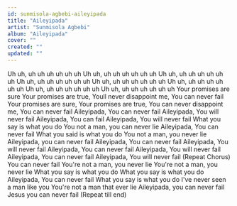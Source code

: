 ```yaml
---
id: sunmisola-agbebi-aileyipada
title: "Aileyipada"
artist: "Sunmisola Agbebi"
album: "Aileyipada"
cover: ""
created: ""
updated: ""
---
```


Uh uh, uh uh uh uh uh uh
Uh uh, uh uh uh uh uh uh
Uh uh, uh uh uh uh uh uh
Uh uh, uh uh uh uh uh uh
Uh uh, uh uh uh uh uh uh
Uh uh, uh uh uh uh uh uh
Uh uh, uh uh uh uh uh uh
Uh uh, uh uh uh uh uh uh
Your promises are sure
Your promises are true,
Youll never disappoint me, You can never fail
Your promises are sure,
Your promises are true,
You can never disappoint me, You can never fail
Aileyipada, You can never fail
Aileyipada, You will never fail
Aileyipada, You can fail
Aileyipada, You will never fail
What you say is what you do
You not a man, you can never lie
Aileyipada, You can never fail
What you said is what you do
You not a man, you never lie
Aileyipada, you can never fail
Aileyipada, You can never fail
Aileyipada, You will never fail
Aileyipada, You can never fail
Aileyipada, You will never fail
Aileyipada, You can never fail
Aileyipada, You will never fail
(Repeat Chorus)
You can never fail
You're not a man, you never lie
You're not a man, you never lie
What you say is what you do
What you say is what you do
Aileyipada, You can never fail
What you say is what you do
I've never seen a man like you
You're not a man that ever lie
Aileyipada, you can never fail
Jesus you can never fail
(Repeat till end)